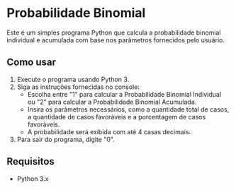 # Probabilidade Binomial

Este é um simples programa Python que calcula a probabilidade binomial individual e acumulada com base nos parâmetros fornecidos pelo usuário.

## Como usar

1. Execute o programa usando Python 3.
2. Siga as instruções fornecidas no console:
    - Escolha entre "1" para calcular a Probabilidade Binomial Individual ou "2" para calcular a Probabilidade Binomial Acumulada.
    - Insira os parâmetros necessários, como a quantidade total de casos, a quantidade de casos favoráveis e a porcentagem de casos favoráveis.
    - A probabilidade será exibida com até 4 casas decimais.
3. Para sair do programa, digite "0".

## Requisitos

- Python 3.x
